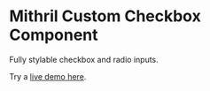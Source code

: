 # Mithril Custom Checkbox Component

Fully stylable checkbox and radio inputs.

Try a [live demo here](https://spacejack.github.io/mithril-checkbox/).

